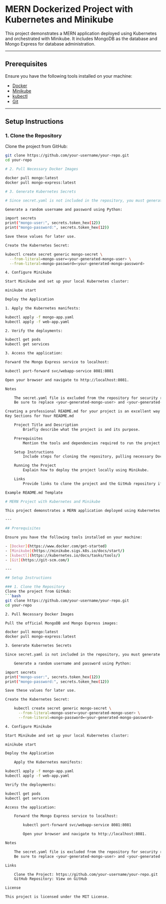 # MERN Dockerized Project with Kubernetes and Minikube

This project demonstrates a MERN application deployed using Kubernetes and orchestrated with Minikube. It includes MongoDB as the database and Mongo Express for database administration.

---

## Prerequisites

Ensure you have the following tools installed on your machine:

- [Docker](https://www.docker.com/get-started)
- [Minikube](https://minikube.sigs.k8s.io/docs/start/)
- [kubectl](https://kubernetes.io/docs/tasks/tools/)
- [Git](https://git-scm.com/)

---

## Setup Instructions

### 1. Clone the Repository
Clone the project from GitHub:
```bash
git clone https://github.com/your-username/your-repo.git
cd your-repo

# 2. Pull Necessary Docker Images

docker pull mongo:latest
docker pull mongo-express:latest

# 3. Generate Kubernetes Secrets

# Since secret.yaml is not included in the repository, you must generate the required secrets. Use the following steps:

Generate a random username and password using Python:

import secrets
print("mongo-user:", secrets.token_hex(12))
print("mongo-password:", secrets.token_hex(12))

Save these values for later use.

Create the Kubernetes Secret:

kubectl create secret generic mongo-secret \
  --from-literal=mongo-user=<your-generated-mongo-user> \
  --from-literal=mongo-password=<your-generated-mongo-password>

4. Configure Minikube

Start Minikube and set up your local Kubernetes cluster:

minikube start

Deploy the Application

1. Apply the Kubernetes manifests:

kubectl apply -f mongo-app.yaml
kubectl apply -f web-app.yaml

2. Verify the deployments:

kubectl get pods
kubectl get services

3. Access the application:

Forward the Mongo Express service to localhost:

kubectl port-forward svc/webapp-service 8081:8081

Open your browser and navigate to http://localhost:8081.

Notes

    The secret.yaml file is excluded from the repository for security reasons.
    Be sure to replace <your-generated-mongo-user> and <your-generated-mongo-password> with the values you generated.

Creating a professional README.md for your project is an excellent way to ensure others can easily understand and run your project. Below is a step-by-step guide and a template for crafting a clear and concise README.md.
Key Sections for Your README.md

    Project Title and Description
        Briefly describe what the project is and its purpose.

    Prerequisites
        Mention the tools and dependencies required to run the project (e.g., Docker, Kubernetes, Minikube, kubectl).

    Setup Instructions
        Include steps for cloning the repository, pulling necessary Docker images, and creating secrets.

    Running the Project
        Explain how to deploy the project locally using Minikube.

    Links
        Provide links to clone the project and the GitHub repository if it’s public.

Example README.md Template

# MERN Project with Kubernetes and Minikube

This project demonstrates a MERN application deployed using Kubernetes and orchestrated with Minikube. It includes MongoDB as the database and Mongo Express for database administration.

---

## Prerequisites

Ensure you have the following tools installed on your machine:

- [Docker](https://www.docker.com/get-started)
- [Minikube](https://minikube.sigs.k8s.io/docs/start/)
- [kubectl](https://kubernetes.io/docs/tasks/tools/)
- [Git](https://git-scm.com/)

---

## Setup Instructions

### 1. Clone the Repository
Clone the project from GitHub:
```bash
git clone https://github.com/your-username/your-repo.git
cd your-repo

2. Pull Necessary Docker Images

Pull the official MongoDB and Mongo Express images:

docker pull mongo:latest
docker pull mongo-express:latest

3. Generate Kubernetes Secrets

Since secret.yaml is not included in the repository, you must generate the required secrets. Use the following steps:

    Generate a random username and password using Python:

import secrets
print("mongo-user:", secrets.token_hex(12))
print("mongo-password:", secrets.token_hex(12))

Save these values for later use.

Create the Kubernetes Secret:

    kubectl create secret generic mongo-secret \
      --from-literal=mongo-user=<your-generated-mongo-user> \
      --from-literal=mongo-password=<your-generated-mongo-password>

4. Configure Minikube

Start Minikube and set up your local Kubernetes cluster:

minikube start

Deploy the Application

    Apply the Kubernetes manifests:

kubectl apply -f mongo-app.yaml
kubectl apply -f web-app.yaml

Verify the deployments:

kubectl get pods
kubectl get services

Access the application:

    Forward the Mongo Express service to localhost:

        kubectl port-forward svc/webapp-service 8081:8081

        Open your browser and navigate to http://localhost:8081.

Notes

    The secret.yaml file is excluded from the repository for security reasons.
    Be sure to replace <your-generated-mongo-user> and <your-generated-mongo-password> with the values you generated.

Links

    Clone the Project: https://github.com/your-username/your-repo.git
    GitHub Repository: View on GitHub

License

This project is licensed under the MIT License.
